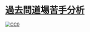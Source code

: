 # [過去問道場苦手分析](https://iwamizawa-software.github.io/kakomon/)
[![CC0](https://licensebuttons.net/p/zero/1.0/88x31.png) ](https://creativecommons.org/publicdomain/zero/1.0/deed.ja)
